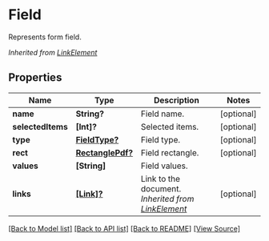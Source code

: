 # Field
Represents form field.

*Inherited from [LinkElement](LinkElement.md)*
## Properties
Name | Type | Description | Notes
------------ | ------------- | ------------- | -------------
**name** | **String?** | Field name. | [optional]
**selectedItems** | **[Int]?** | Selected items. | [optional]
**type** | [**FieldType?**](FieldType.md) | Field type. | [optional]
**rect** | [**RectanglePdf?**](RectanglePdf.md) | Field rectangle. | [optional]
**values** | **[String]** | Field values. | 
**links** | [**[Link]?**](Link.md) | Link to the document.<br />*Inherited from [LinkElement](LinkElement.md)* | [optional]

[[Back to Model list]](../README.md#documentation-for-models) [[Back to API list]](../README.md#documentation-for-api-endpoints) [[Back to README]](../README.md) [[View Source]](../AsposePdfCloud/Models/Field.swift)


